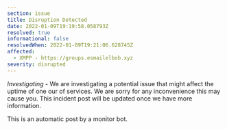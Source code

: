```yaml
---
section: issue
title: Disruption Detected
date: 2022-01-09T19:19:58.058793Z
resolved: true
informational: false
resolvedWhen: 2022-01-09T19:21:06.628745Z
affected:
  - XMPP - https://groups.esmailelbob.xyz
severity: disrupted
---
```

*Investigating* - We are investigating a potential issue that might affect the uptime of one our of services. We are sorry for any inconvenience this may cause you. This incident post will be updated once we have more information.

This is an automatic post by a monitor bot.
        